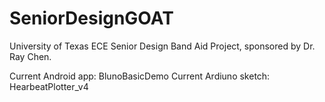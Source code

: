 # SeniorDesignGOAT
University of Texas ECE Senior Design Band Aid Project, sponsored by Dr. Ray Chen.

Current Android app: BlunoBasicDemo
Current Ardiuno sketch: HearbeatPlotter_v4
